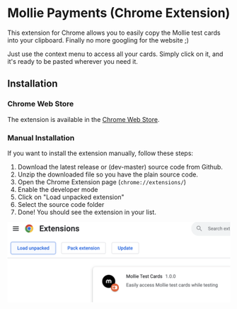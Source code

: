 # Mollie Payments (Chrome Extension)

This extension for Chrome allows you to easily copy the Mollie test cards into your clipboard.
Finally no more googling for the website ;)

Just use the context menu to access all your cards.
Simply click on it, and it's ready to be pasted wherever you need it.

## Installation

### Chrome Web Store

The extension is available in the [Chrome Web Store](https://chrome.google.com/webstore/detail/mollie-payments/ibjgjgjgjgjgjgjgjgjgjgjgjgjgjgj).

### Manual Installation

If you want to install the extension manually, follow these steps:

1. Download the latest release or (dev-master) source code from Github.
2. Unzip the downloaded file so you have the plain source code.
3. Open the Chrome Extension page (`chrome://extensions/`)
4. Enable the developer mode
5. Click on "Load unpacked extension"
6. Select the source code folder
7. Done! You should see the extension in your list.

<p align="center">
   <img src="/.github/assets/manual_installation.png">
</p>
